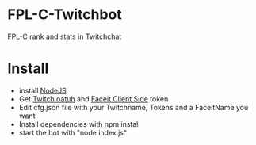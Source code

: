 # FPL-C-Twitchbot

FPL-C rank and stats in Twitchchat


# Install
* install [NodeJS](https://nodejs.org/en/download/)
* Get [Twitch oatuh](https://twitchapps.com/tmi/) and [Faceit Client Side](https://developers.faceit.com/apps) token
* Edit cfg.json file with your Twitchname, Tokens and a FaceitName you want
* Install dependencies with npm install
* start the bot with "node index.js"
